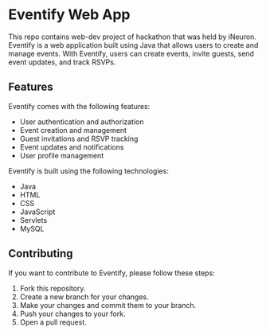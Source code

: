 # Eventify Web App

This repo contains web-dev project of hackathon that was held by iNeuron.
Eventify is a web application built using Java that allows users to create and manage events. With Eventify, users can create events, invite guests, send event updates, and track RSVPs.

## Features

Eventify comes with the following features:

- User authentication and authorization
- Event creation and management
- Guest invitations and RSVP tracking
- Event updates and notifications
- User profile management

Eventify is built using the following technologies:

- Java
- HTML
- CSS
- JavaScript
- Servlets
- MySQL

## Contributing

If you want to contribute to Eventify, please follow these steps:

1. Fork this repository.
2. Create a new branch for your changes.
3. Make your changes and commit them to your branch.
4. Push your changes to your fork.
5. Open a pull request.


